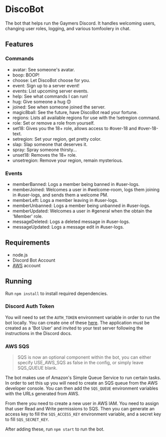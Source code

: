 DiscoBot
========

The bot that helps run the Gaymers Discord. It handles welcoming users,
changing user roles, logging, and various tomfoolery in chat.

Features
--------

### Commands
- avatar: See someone's avatar.
- boop: BOOP!
- choose: Let DiscoBot choose for you.
- event: Sign up to a server event!
- events: List upcoming server events.
- help: See what commands I can run!
- hug: Give someone a hug :blush:
- joined: See when someone joined the server.
- magic8ball: See the future, have DiscoBot read your fortune.
- regions: Lists all available regions for use with the !setregion command.
- role: Set or remove a role from yourself.
- set18: Gives you the 18+ role, allows access to #over-18 and #over-18-text.
- setregion: Set your region, get pretty color.
- slap: Slap someone that deserves it.
- spray: Spray someone thirsty...
- unset18: Removes the 18+ role.
- unsetregion: Remove your region, remain mysterious.

### Events
- memberBanned: Logs a member being banned in #user-logs.
- memberJoined: Welcomes a user in #welcome-room, logs them joining
  in #user-logs, and sends them a welcome PM.
- memberLeft: Logs a member leaving in #user-logs.
- memberUnbanned: Logs a member being unbanned in #user-logs.
- memberUpdated: Welcomes a user in #general when the obtain the 'Member' role.
- messageDeleted: Logs a deleted message in #user-logs.
- messageUpdated: Logs a message edit in #user-logs.

Requirements
------------

- node.js
- Discord Bot Account
- [AWS](https://aws.amazon.com/) account

Running
-------

Run `npm install` to install required dependencies.

### Discord Auth Token

You will need to set the `AUTH_TOKEN` environment variable in order to run the
bot locally. You can create one of these
[here](https://discordapp.com/developers/applications/me). The application must
be created as a 'Bot User' and invited to your test server following the
instructions in the Discord docs.

### AWS SQS

> SQS is now an optional component within the bot, you can either specify USE_AWS_SQS as false in the config, or simply leave SQS_QUEUE blank.

The bot makes use of Amazon's Simple Queue Service to run certain tasks. In order to set this up you will need to create an SQS queue from the AWS developer console. You can then add the `SQS_QUEUE` environment variables with the URLs generated from AWS.

From there you need to create a new user in AWS IAM. You need to assign that user Read and Write permissions to SQS. Then you can generate an access key to fill the `SQS_ACCESS_KEY` environment variable, and a secret key to fill `SQS_SECRET_KEY`.


After adding these, run `npm start` to run the bot.
